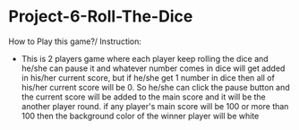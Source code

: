 # Project-6-Roll-The-Dice

How to Play this game?/ Instruction:
- This is 2 players game where each player keep rolling the dice and he/she can pause it and whatever number comes in dice will get added in his/her current score, but if he/she get 1 number in dice then all of his/her current score will be 0. So he/she can click the pause button and the current score will be added to the main score and it will be the another player round. if any player's main score will be 100 or more than 100 then the background color of the winner player will be white

